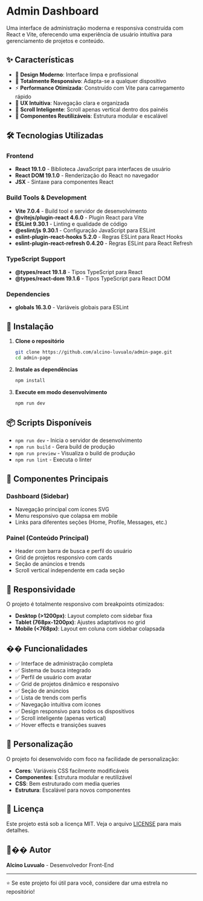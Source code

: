 # Admin Dashboard

Uma interface de administração moderna e responsiva construída com React e Vite, oferecendo uma experiência de usuário intuitiva para gerenciamento de projetos e conteúdo.

## ✨ Características

- 🎨 **Design Moderno**: Interface limpa e profissional
- 📱 **Totalmente Responsivo**: Adapta-se a qualquer dispositivo
- ⚡ **Performance Otimizada**: Construído com Vite para carregamento rápido
- 🎯 **UX Intuitiva**: Navegação clara e organizada
- 🔄 **Scroll Inteligente**: Scroll apenas vertical dentro dos painéis
- 🎪 **Componentes Reutilizáveis**: Estrutura modular e escalável

## 🛠️ Tecnologias Utilizadas

### Frontend
- **React 19.1.0** - Biblioteca JavaScript para interfaces de usuário
- **React DOM 19.1.0** - Renderização do React no navegador
- **JSX** - Sintaxe para componentes React

### Build Tools & Development
- **Vite 7.0.4** - Build tool e servidor de desenvolvimento
- **@vitejs/plugin-react 4.6.0** - Plugin React para Vite
- **ESLint 9.30.1** - Linting e qualidade de código
- **@eslint/js 9.30.1** - Configuração JavaScript para ESLint
- **eslint-plugin-react-hooks 5.2.0** - Regras ESLint para React Hooks
- **eslint-plugin-react-refresh 0.4.20** - Regras ESLint para React Refresh

### TypeScript Support
- **@types/react 19.1.8** - Tipos TypeScript para React
- **@types/react-dom 19.1.6** - Tipos TypeScript para React DOM

### Dependencies
- **globals 16.3.0** - Variáveis globais para ESLint

## 🚀 Instalação

1. **Clone o repositório**
   ```bash
   git clone https://github.com/alcino-luvualo/admin-page.git
   cd admin-page
   ```

2. **Instale as dependências**
   ```bash
   npm install
   ```

3. **Execute em modo desenvolvimento**
   ```bash
   npm run dev
   ```

## 📦 Scripts Disponíveis

- `npm run dev` - Inicia o servidor de desenvolvimento
- `npm run build` - Gera build de produção
- `npm run preview` - Visualiza o build de produção
- `npm run lint` - Executa o linter

## 🎨 Componentes Principais

### Dashboard (Sidebar)
- Navegação principal com ícones SVG
- Menu responsivo que colapsa em mobile
- Links para diferentes seções (Home, Profile, Messages, etc.)

### Painel (Conteúdo Principal)
- Header com barra de busca e perfil do usuário
- Grid de projetos responsivo com cards
- Seção de anúncios e trends
- Scroll vertical independente em cada seção

## 📱 Responsividade

O projeto é totalmente responsivo com breakpoints otimizados:

- **Desktop (>1200px)**: Layout completo com sidebar fixa
- **Tablet (768px-1200px)**: Ajustes adaptativos no grid
- **Mobile (<768px)**: Layout em coluna com sidebar colapsada

## �� Funcionalidades

- ✅ Interface de administração completa
- ✅ Sistema de busca integrado
- ✅ Perfil de usuário com avatar
- ✅ Grid de projetos dinâmico e responsivo
- ✅ Seção de anúncios
- ✅ Lista de trends com perfis
- ✅ Navegação intuitiva com ícones
- ✅ Design responsivo para todos os dispositivos
- ✅ Scroll inteligente (apenas vertical)
- ✅ Hover effects e transições suaves

## 🔧 Personalização

O projeto foi desenvolvido com foco na facilidade de personalização:

- **Cores**: Variáveis CSS facilmente modificáveis
- **Componentes**: Estrutura modular e reutilizável
- **CSS**: Bem estruturado com media queries
- **Estrutura**: Escalável para novos componentes

## 📄 Licença

Este projeto está sob a licença MIT. Veja o arquivo [LICENSE](LICENSE) para mais detalhes.

## 👨‍�� Autor

**Alcino Luvualo** - Desenvolvedor Front-End

---

⭐ Se este projeto foi útil para você, considere dar uma estrela no repositório!
